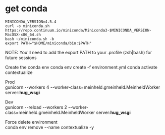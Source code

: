 
# get conda

```
MINICONDA_VERSION=4.5.4
curl -o miniconda.sh https://repo.continuum.io/miniconda/Miniconda3-$MINICONDA_VERSION-MacOSX-x86_64.sh
bash ~/miniconda.sh -b
export PATH="$HOME/miniconda/bin:$PATH"
```

NOTE: You'll need to add the export PATH to your .profile (zsh|bash) for future sessions

Create the conda env
conda env create -f environment.yml
conda activate contextualize

Prod<br/>
gunicorn --workers 4 --worker-class=meinheld.gmeinheld.MeinheldWorker server:__hug_wsgi__

Dev<br/>
gunicorn --reload --workers 2 --worker-class=meinheld.gmeinheld.MeinheldWorker server:__hug_wsgi__


Force delete environment<br/>
conda env remove --name contextualize -y
